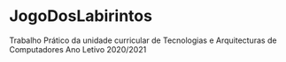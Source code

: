 # JogoDosLabirintos
Trabalho Prático da unidade curricular de Tecnologias e Arquitecturas de Computadores
Ano Letivo 2020/2021
